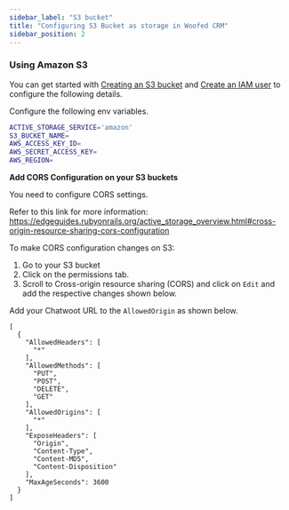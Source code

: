 ```yaml
---
sidebar_label: "S3 bucket"
title: "Configuring S3 Bucket as storage in Woofed CRM"
sidebar_position: 2
---
```


### Using Amazon S3

You can get started with [Creating an S3 bucket](https://docs.aws.amazon.com/AmazonS3/latest/gsg/CreatingABucket.html) and [Create an IAM user](https://docs.aws.amazon.com/IAM/latest/UserGuide/id_users_create.html) to configure the following details.

Configure the following env variables.

```bash
ACTIVE_STORAGE_SERVICE='amazon'
S3_BUCKET_NAME=
AWS_ACCESS_KEY_ID=
AWS_SECRET_ACCESS_KEY=
AWS_REGION=
```

**Add CORS Configuration on your S3 buckets**

You need to configure CORS settings.

Refer to this link for more information: https://edgeguides.rubyonrails.org/active_storage_overview.html#cross-origin-resource-sharing-cors-configuration

To make CORS configuration changes on S3:

1. Go to your S3 bucket
2. Click on the permissions tab.
3. Scroll to Cross-origin resource sharing (CORS) and click on `Edit` and add the respective changes shown below.


Add your Chatwoot URL to the `AllowedOrigin` as shown below.

```
[
  {
    "AllowedHeaders": [
      "*"
    ],
    "AllowedMethods": [
      "PUT",
      "POST",
      "DELETE",
      "GET"
    ],
    "AllowedOrigins": [
      "*"
    ],
    "ExposeHeaders": [
      "Origin",
      "Content-Type",
      "Content-MD5",
      "Content-Disposition"
    ],
    "MaxAgeSeconds": 3600
  }
]
```
